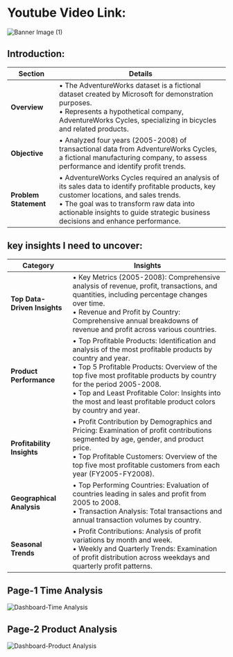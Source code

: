 # Youtube Video Link:  
![Banner Image (1)](https://github.com/user-attachments/assets/5af07c94-fd70-4098-b485-fb9618fad755)

## Introduction:

| Section           | Details                                                                                                          |
|-------------------|------------------------------------------------------------------------------------------------------------------|
| **Overview**      | • The AdventureWorks dataset is a fictional dataset created by Microsoft for demonstration purposes. <br> • Represents a hypothetical company, AdventureWorks Cycles, specializing in bicycles and related products. |
| **Objective**     | • Analyzed four years (2005-2008) of transactional data from AdventureWorks Cycles, a fictional manufacturing company, to assess performance and identify profit trends. |
| **Problem Statement** | • AdventureWorks Cycles required an analysis of its sales data to identify profitable products, key customer locations, and sales trends. <br> • The goal was to transform raw data into actionable insights to guide strategic business decisions and enhance performance. |
## key insights I need to uncover:


| **Category**             | **Insights**                                                                                                                                   |
|--------------------------|------------------------------------------------------------------------------------------------------------------------------------------------|
| **Top Data-Driven Insights** | • Key Metrics (2005-2008): Comprehensive analysis of revenue, profit, transactions, and quantities, including percentage changes over time. <br> • Revenue and Profit by Country: Comprehensive annual breakdowns of revenue and profit across various countries.   |
| **Product Performance**      | • Top Profitable Products: Identification and analysis of the most profitable products by country and year. <br> • Top 5 Profitable Products: Overview of the top five most profitable products by country for the period 2005-2008. <br> • Top and Least Profitable Color: Insights into the most and least profitable product colors by country and year. |
| **Profitability Insights**   | • Profit Contribution by Demographics and Pricing: Examination of profit contributions segmented by age, gender, and product price. <br> • Top Profitable Customers: Overview of the top five most profitable customers from each year (FY2005-FY2008).   |
| **Geographical Analysis**    | • Top Performing Countries: Evaluation of countries leading in sales and profit from 2005 to 2008. <br> • Transaction Analysis: Total transactions and annual transaction volumes by country.  |
| **Seasonal Trends**          | • Profit Contributions: Analysis of profit variations by month and week. <br> • Weekly and Quarterly Trends: Examination of profit distribution across weekdays and quarterly profit patterns.  |



## Page-1 Time Analysis
![Dashboard-Time Analysis](https://github.com/user-attachments/assets/a8fb95c7-a52a-44a0-b8f5-b1e0294a39df)

## Page-2 Product Analysis
![Dashboard-Product Analysis](https://github.com/user-attachments/assets/72bcbb30-6a40-4405-a7d4-a4665c6744e6)
